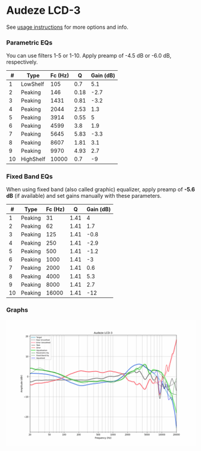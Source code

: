 # Audeze LCD-3
See [usage instructions](https://github.com/jaakkopasanen/AutoEq#usage) for more options and info.

### Parametric EQs
You can use filters 1-5 or 1-10. Apply preamp of -4.5 dB or -6.0 dB, respectively.

|   # | Type      |   Fc (Hz) |    Q |   Gain (dB) |
|-----|-----------|-----------|------|-------------|
|   1 | LowShelf  |       105 | 0.7  |         5.1 |
|   2 | Peaking   |       146 | 0.18 |        -2.7 |
|   3 | Peaking   |      1431 | 0.81 |        -3.2 |
|   4 | Peaking   |      2044 | 2.53 |         1.3 |
|   5 | Peaking   |      3914 | 0.55 |         5   |
|   6 | Peaking   |      4599 | 3.8  |         1.9 |
|   7 | Peaking   |      5645 | 5.83 |        -3.3 |
|   8 | Peaking   |      8607 | 1.81 |         3.1 |
|   9 | Peaking   |      9970 | 4.93 |         2.7 |
|  10 | HighShelf |     10000 | 0.7  |        -9   |

### Fixed Band EQs
When using fixed band (also called graphic) equalizer, apply preamp of **-5.6 dB** (if available) and set gains manually with these parameters.

|   # | Type    |   Fc (Hz) |    Q |   Gain (dB) |
|-----|---------|-----------|------|-------------|
|   1 | Peaking |        31 | 1.41 |         4   |
|   2 | Peaking |        62 | 1.41 |         1.7 |
|   3 | Peaking |       125 | 1.41 |        -0.8 |
|   4 | Peaking |       250 | 1.41 |        -2.9 |
|   5 | Peaking |       500 | 1.41 |        -1.2 |
|   6 | Peaking |      1000 | 1.41 |        -3   |
|   7 | Peaking |      2000 | 1.41 |         0.6 |
|   8 | Peaking |      4000 | 1.41 |         5.3 |
|   9 | Peaking |      8000 | 1.41 |         2.7 |
|  10 | Peaking |     16000 | 1.41 |       -12   |

### Graphs
![](./Audeze%20LCD-3.png)
